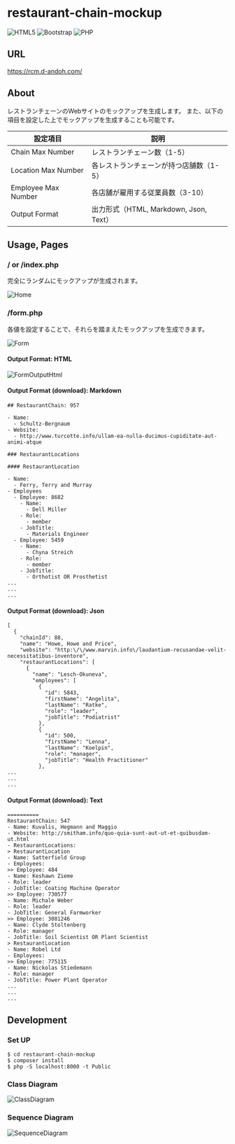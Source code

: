 # restaurant-chain-mockup

![HTML5](https://img.shields.io/badge/HTML5-E34F26?logo=html5&logoColor=white)
![Bootstrap](https://img.shields.io/badge/Bootstrap-563D7C?logo=bootstrap&logoColor=white)
![PHP](https://img.shields.io/badge/PHP-777BB4?logo=php&logoColor=white)

## URL

https://rcm.d-andoh.com/

## About

レストランチェーンのWebサイトのモックアップを生成します。
また、以下の項目を設定した上でモックアップを生成することも可能です。

| 設定項目 | 説明 |
| ---- | ---- |
| Chain Max Number | レストランチェーン数（1-5）  |
| Location Max Number | 各レストランチェーンが持つ店舗数（1-5） |
| Employee Max Number | 各店舗が雇用する従業員数（3-10） |
| Output Format | 出力形式（HTML, Markdown, Json, Text） |

## Usage, Pages

### / or /index.php

完全にランダムにモックアップが生成されます。

![Home](/docs/pages/Home.png)

### /form.php

各値を設定することで、それらを踏まえたモックアップを生成できます。

![Form](/docs/pages/Form.png)

#### Output Format: HTML

![FormOutputHtml](/docs/pages/FormOutputHtml.png)

#### Output Format (download): Markdown

```:markdown
## RestaurantChain: 957

- Name:
  - Schultz-Bergnaum
- Website:
  - http://www.turcotte.info/ullam-ea-nulla-ducimus-cupiditate-aut-animi-atque

### RestaurantLocations

#### RestaurantLocation

- Name:
  - Ferry, Terry and Murray
- Employees
  - Employee: 8682
    - Name:
      - Dell Miller
    - Role:
      - member
    - JobTitle:
      - Materials Engineer
  - Employee: 5459
    - Name:
      - Chyna Streich
    - Role:
      - member
    - JobTitle:
      - Orthotist OR Prosthetist
...
...
...
```

#### Output Format (download): Json

```:json
[
  {
    "chainId": 88,
    "name": "Howe, Howe and Price",
    "website": "http:\/\/www.marvin.info\/laudantium-recusandae-velit-necessitatibus-inventore",
    "restaurantLocations": [
      {
        "name": "Lesch-Okuneva",
        "employees": [
          {
            "id": 5843,
            "firstName": "Angelita",
            "lastName": "Ratke",
            "role": "leader",
            "jobTitle": "Podiatrist"
          },
          {
            "id": 500,
            "firstName": "Lenna",
            "lastName": "Koelpin",
            "role": "manager",
            "jobTitle": "Health Practitioner"
          },
...
...
...
```

#### Output Format (download): Text

```:text
==========
RestaurantChain: 547
- Name: Kuvalis, Hegmann and Maggio
- Website: http://smitham.info/quo-quia-sunt-aut-ut-et-quibusdam-ut.html
- RestaurantLocations:
> RestaurantLocation
- Name: Satterfield Group
- Employees:
>> Employee: 484
- Name: Keshawn Zieme
- Role: leader
- JobTitle: Coating Machine Operator
>> Employee: 730577
- Name: Michale Weber
- Role: leader
- JobTitle: General Farmworker
>> Employee: 3081246
- Name: Clyde Stoltenberg
- Role: manager
- JobTitle: Soil Scientist OR Plant Scientist
> RestaurantLocation
- Name: Robel Ltd
- Employees:
>> Employee: 775115
- Name: Nickolas Stiedemann
- Role: manager
- JobTitle: Power Plant Operator
...
...
...
```

## Development

### Set UP

```
$ cd restaurant-chain-mockup
$ composer install
$ php -S localhost:8000 -t Public
```

### Class Diagram

![ClassDiagram](/docs/diagrams/ClassDiagram.png)

### Sequence Diagram

![SequenceDiagram](/docs/diagrams/SequenceDiagram.png)
